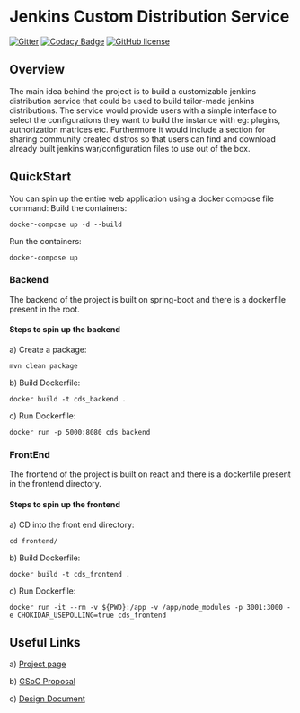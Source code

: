 # Jenkins Custom Distribution Service


[![Gitter](https://badges.gitter.im/jenkinsci/jenkins-custom-distribution-service.svg)](https://gitter.im/jenkinsci/jenkins-custom-distribution-service?utm_source=badge&utm_medium=badge&utm_campaign=pr-badge)
[![Codacy Badge](https://app.codacy.com/project/badge/Grade/b4fea9e79e2a485a929ed7aa71b222a1)](https://www.codacy.com/gh/jenkinsci/custom-distribution-service?utm_source=github.com&amp;utm_medium=referral&amp;utm_content=jenkinsci/custom-distribution-service&amp;utm_campaign=Badge_Grade)
[![GitHub license](https://img.shields.io/github/license/jenkinsci/custom-distribution-service)](https://github.com/jenkinsci/custom-distribution-service/blob/master/LICENSE)


## Overview
The main idea behind the project is to build a customizable jenkins distribution service that could be used to build tailor-made jenkins distributions. The service would provide users with a simple interface to select the configurations they want to build the instance with eg: plugins, authorization matrices etc. Furthermore it would include a section for sharing community created distros so that users can find and download already built jenkins war/configuration files to use out of the box.


## QuickStart

You can spin up the entire web application using a docker compose file command: 
Build the containers: 
```
docker-compose up -d --build
```

Run the containers: 
```
docker-compose up
```

### Backend
The backend of the project is built on spring-boot and there is a dockerfile present in the root.

#### Steps to spin up the backend

a) Create a package: 
```
mvn clean package
```

b) Build Dockerfile: 
```
docker build -t cds_backend .
```

c) Run Dockerfile: 
```
docker run -p 5000:8080 cds_backend
```

### FrontEnd
The frontend of the project is built on react and there is a dockerfile present in the frontend directory.

#### Steps to spin up the frontend

a) CD into the front end directory: 
```
cd frontend/
```

b) Build Dockerfile: 
```
docker build -t cds_frontend .
```

c) Run Dockerfile: 
```
docker run -it --rm -v ${PWD}:/app -v /app/node_modules -p 3001:3000 -e CHOKIDAR_USEPOLLING=true cds_frontend
```

## Useful Links

a) [Project page](https://www.jenkins.io/projects/gsoc/2020/projects/custom-jenkins-distribution-build-service/)

b) [GSoC Proposal](https://docs.google.com/document/d/1C7VQJ92Yhr0KRDcNVHYxn4ri7OL9IGZmgxY6UFON6-g/edit?usp=sharing)

c) [Design Document](https://docs.google.com/document/d/1-ujWVJ2a5VYkUF6UA7m4bEpSDxmb3mJZhCbmoKO716U/edit?usp=sharing)
